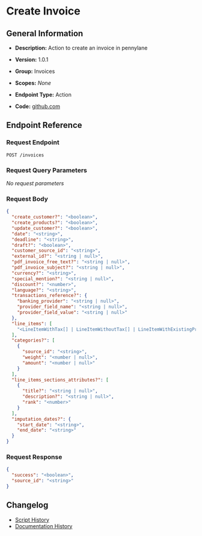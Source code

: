 <!-- BEGIN GENERATED CONTENT -->
# Create Invoice

## General Information

- **Description:** Action to create an invoice in pennylane

- **Version:** 1.0.1
- **Group:** Invoices
- **Scopes:** _None_
- **Endpoint Type:** Action
- **Code:** [github.com](https://github.com/NangoHQ/integration-templates/tree/main/integrations/pennylane/actions/create-invoice.ts)


## Endpoint Reference

### Request Endpoint

`POST /invoices`

### Request Query Parameters

_No request parameters_

### Request Body

```json
{
  "create_customer?": "<boolean>",
  "create_products?": "<boolean>",
  "update_customer?": "<boolean>",
  "date": "<string>",
  "deadline": "<string>",
  "draft?": "<boolean>",
  "customer_source_id": "<string>",
  "external_id?": "<string | null>",
  "pdf_invoice_free_text?": "<string | null>",
  "pdf_invoice_subject?": "<string | null>",
  "currency?": "<string>",
  "special_mention?": "<string | null>",
  "discount?": "<number>",
  "language?": "<string>",
  "transactions_reference?": {
    "banking_provider": "<string | null>",
    "provider_field_name": "<string | null>",
    "provider_field_value": "<string | null>"
  },
  "line_items": [
    "<LineItemWithTax[] | LineItemWithoutTax[] | LineItemWithExistingProduct>"
  ],
  "categories?": [
    {
      "source_id": "<string>",
      "weight": "<number | null>",
      "amount": "<number | null>"
    }
  ],
  "line_items_sections_attributes?": [
    {
      "title?": "<string | null>",
      "description?": "<string | null>",
      "rank": "<number>"
    }
  ],
  "imputation_dates?": {
    "start_date": "<string>",
    "end_date": "<string>"
  }
}
```

### Request Response

```json
{
  "success": "<boolean>",
  "source_id": "<string>"
}
```

## Changelog

- [Script History](https://github.com/NangoHQ/integration-templates/commits/main/integrations/pennylane/actions/create-invoice.ts)
- [Documentation History](https://github.com/NangoHQ/integration-templates/commits/main/integrations/pennylane/actions/create-invoice.md)

<!-- END  GENERATED CONTENT -->

